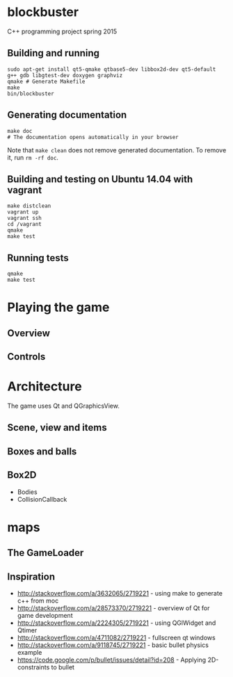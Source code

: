 # blockbuster
C++ programming project spring 2015

## Building and running

```shell
sudo apt-get install qt5-qmake qtbase5-dev libbox2d-dev qt5-default g++ gdb libgtest-dev doxygen graphviz
qmake # Generate Makefile
make
bin/blockbuster
```

## Generating documentation

```shell
make doc
# The documentation opens automatically in your browser
```

Note that `make clean` does not remove generated documentation. To
remove it, run `rm -rf doc`.

## Building and testing on Ubuntu 14.04 with vagrant

```shell
make distclean
vagrant up
vagrant ssh
cd /vagrant
qmake
make test
```

## Running tests

```shell
qmake
make test
```

# Playing the game

## Overview

## Controls

# Architecture

The game uses Qt and QGraphicsView.

## Scene, view and items

## Boxes and balls

## Box2D

* Bodies
* CollisionCallback

# maps

## The GameLoader



## Inspiration

* http://stackoverflow.com/a/3632065/2719221 - using make to generate c++ from moc
* http://stackoverflow.com/a/28573370/2719221 - overview of Qt for game development
* http://stackoverflow.com/a/2224305/2719221 - using QGlWidget and Qtimer
* http://stackoverflow.com/a/4711082/2719221 - fullscreen qt windows
* http://stackoverflow.com/a/9118745/2719221 - basic bullet physics example
* https://code.google.com/p/bullet/issues/detail?id=208 - Applying 2D-constraints to bullet
